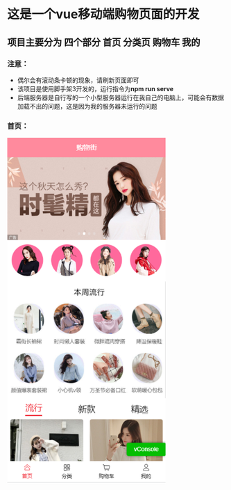 
# 这是一个vue移动端购物页面的开发
## 项目主要分为 四个部分 首页 分类页 购物车 我的
### 注意： 
+ 偶尔会有滚动条卡顿的现象，请刷新页面即可
+ 该项目是使用脚手架3开发的，运行指令为**npm  run  serve**
+ 后端服务器是自行写的一个小型服务器运行在我自己的电脑上，可能会有数据加载不出的问题，这是因为我的服务器未运行的问题

### 首页：
![首页](https://github.com/sirfuao/imgages/blob/master/shouye.png)
